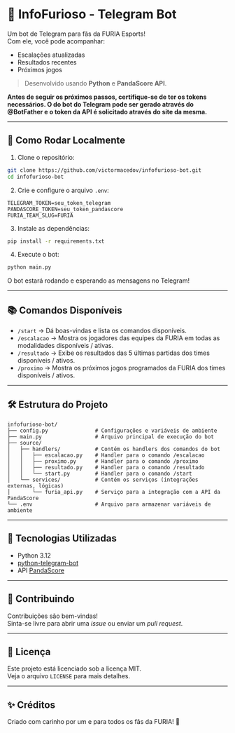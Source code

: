 # 🐾 InfoFurioso - Telegram Bot

Um bot de Telegram para fãs da FURIA Esports!  
Com ele, você pode acompanhar:

- Escalações atualizadas
- Resultados recentes
- Próximos jogos

> Desenvolvido usando **Python** e **PandaScore API**.

**Antes de seguir os próximos passos, certifique-se de ter os tokens necessários. O do bot do Telegram pode ser gerado através do @BotFather e o token da API é solicitado através do site da mesma.**

---

## 🚀 Como Rodar Localmente

1. Clone o repositório:
```bash
git clone https://github.com/victormacedov/infofurioso-bot.git
cd infofurioso-bot
```

2. Crie e configure o arquivo `.env`:
```
TELEGRAM_TOKEN=seu_token_telegram
PANDASCORE_TOKEN=seu_token_pandascore
FURIA_TEAM_SLUG=FURIA
```

3. Instale as dependências:
```bash
pip install -r requirements.txt
```

4. Execute o bot:
```bash
python main.py
```

O bot estará rodando e esperando as mensagens no Telegram!

---

## 📚 Comandos Disponíveis

- `/start` → Dá boas-vindas e lista os comandos disponíveis.
- `/escalacao` → Mostra os jogadores das equipes da FURIA em todas as modalidades disponíveis / ativas.
- `/resultado` → Exibe os resultados das 5 últimas partidas dos times disponíveis / ativos.
- `/proximo` → Mostra os próximos jogos programados da FURIA dos times disponíveis / ativos.

---

## 🛠 Estrutura do Projeto

```
infofurioso-bot/
├── config.py               # Configurações e variáveis de ambiente
├── main.py                 # Arquivo principal de execução do bot
├── source/                 
│   ├── handlers/           # Contém os handlers dos comandos do bot
│   │   ├── escalacao.py    # Handler para o comando /escalacao
│   │   ├── proximo.py      # Handler para o comando /proximo
│   │   ├── resultado.py    # Handler para o comando /resultado
│   │   └── start.py        # Handler para o comando /start
│   └── services/           # Contém os serviços (integrações externas, lógicas)
│       └── furia_api.py    # Serviço para a integração com a API da PandaScore
└── .env                    # Arquivo para armazenar variáveis de ambiente
```

---

## 🧹 Tecnologias Utilizadas

- Python 3.12
- [python-telegram-bot](https://github.com/python-telegram-bot/python-telegram-bot)
- API [PandaScore](https://developers.pandascore.co/)

---

## 🤝 Contribuindo

Contribuições são bem-vindas!  
Sinta-se livre para abrir uma _issue_ ou enviar um _pull request_.

---

## 📜 Licença

Este projeto está licenciado sob a licença MIT.  
Veja o arquivo `LICENSE` para mais detalhes.

---

## ✨ Créditos

Criado com carinho por um e para todos os fãs da FURIA! 🖤

